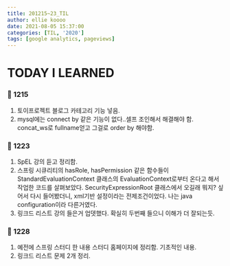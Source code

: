 ```yaml
---
title: 201215~23_TIL
author: ellie koooo
date: 2021-08-05 15:37:00 
categories: [TIL, '2020']
tags: [google analytics, pageviews]
---
```


# TODAY I LEARNED

### 🍒 1215

1. 토이프로젝트 블로그 카테고리 기능 넣음.
2. mysql에는 connect by 같은 기능이 없다..셀프 조인해서 해결해야 함. concat_ws로 fullname얻고 그걸로 order by 해야함.


### 🍒 1223

1. SpEL 강의 듣고 정리함.
2. 스프링 시큐리티의 hasRole, hasPermission 같은 함수들이 StandardEvaluationContext 클래스의 EvaluationContext로부터 온다고 해서 작업한 코드를 살펴보았다.
   SecurityExpressionRoot 클래스에서 오길래 뭐지? 싶어서 다시 들어봤더니, xml기반 설정이라는 전제조건이었다. 나는 java configuration이라 다른거였다.
3. 링크드 리스트 강의 들은거 업뎃했다. 확실히 두번째 들으니 이해가 더 잘되는듯.


### 🍒 1228

1. 예전에 스프링 스터디 한 내용 스터디 홈페이지에 정리함. 기초적인 내용.
2. 링크드 리스트 문제 2개 정리.

